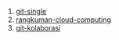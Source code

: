 1.  [git-single](https://github.com/isnizuliani/tekn-cloud-computing/blob/35cf4ab340eee8a8eac5fd095302e4b9531f321c/minggu-01/git-single.md)
2.  [rangkuman-cloud-computing](https://github.com/isnizuliani/tekn-cloud-computing/blob/35cf4ab340eee8a8eac5fd095302e4b9531f321c/minggu-01/rangkuman-cloud-computing.md)
3.  [git-kolaborasi](https://github.com/isnizuliani/tekn-cloud-computing/blob/35cf4ab340eee8a8eac5fd095302e4b9531f321c/minggu-01/git-kolaborasi.md)

